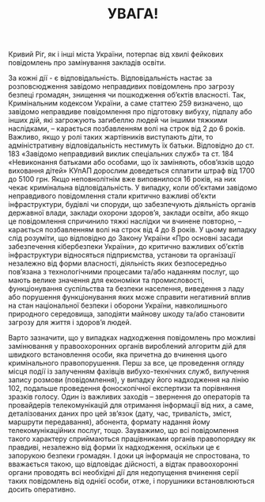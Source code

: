 ﻿---
title: УВАГА!
---

Кривий Ріг, як і інші міста України, потерпає від хвилі фейкових повідомлень про замінування закладів освіти. 

За кожні дії - є відповідальність. Відповідальність настає за розповсюдження завідомо неправдивих повідомлень про загрозу безпеці громадян, знищення чи пошкодження об’єктів власності. Так, Кримінальним кодексом України, а саме статтею 259 визначено, що завідомо неправдиве повідомлення про підготовку вибуху, підпалу або інших дій, які загрожують загибеллю людей чи іншими тяжкими наслідками, – карається позбавленням волі на строк від 2 до 6 років. Важливо, якщо у ролі таких жартівників виступають діти, то адміністративну відповідальність нестимуть їх батьки. Відповідно до ст. 183 «Завідомо неправдивий виклик спеціальних служб» та ст. 184 «Невиконання батьками або особами, що їх заміняють, обов’язків щодо виховання дітей» КУпАП дорослим доведеться сплатити штраф від 1700 до 5100 грн. Якщо неповнолітнім вже виповнилося 16 років, на них чекає кримінальна відповідальність. У випадку, коли об’єктами завідомо неправдивого повідомлення стали критично важливі об’єкти інфраструктури, будівлі чи споруди, що забезпечують діяльність органів державної влади, заклади охорони здоров’я, заклади освіти, або якщо це повідомлення спричинило тяжкі наслідки чи вчинене повторно, – карається позбавленням волі на строк від 4 до 8 років. У цьому випадку слід розуміти, що відповідно до Закону України «Про основні засади забезпечення кібербезпеки України», до критично важливих об’єктів інфраструктури відносяться підприємства, установи та організації незалежно від форми власності, діяльність яких безпосередньо пов’язана з технологічними процесами та/або наданням послуг, що мають велике значення для економіки та промисловості, функціонування суспільства та безпеки населення, виведення з ладу або порушення функціонування яких може справити негативний вплив на стан національної безпеки і оборони України, навколишнього природного середовища, заподіяти майнову шкоду та/або становити загрозу для життя і здоров’я людей.

Варто зазначити, що у випадках надходження повідомлень про можливі замінювання у правоохоронних органів вироблений алгоритм дій для швидкого встановлення особи, яка причетна до вчинення цього кримінального правопорушення. Перш за все, це проведення огляду місця події із залученням фахівців вибухо-технічних служб, вилучення запису розмови (повідомлення), у випадку його надходження на лінію 102, подальше проведення фоноскопічної експертизи та порівняння зразків голосу. Один із важливих заходів – звернення до операторів та провайдерів телекомунікацій для отримання інформації від них, а саме, деталізованих даних про цей зв’язок (дату, час, тривалість, зміст, маршрути передавання), абонента, формату надання йому телекомунікаційних послуг, тощо. Зауважимо, що всі повідомлення такого характеру сприймаються працівниками органів правопорядку як правдиві, незалежно від форми їх надходження, оскільки це є запорукою безпеки громадян. І доки ця інформація не спростована, то вважається такою, що відповідає дійсності, а відтак правоохоронні органи проводять всі необхідні дії для недопущення вчинення серії таких повідомлень від однієї особи, отже, і порушники встановлюються досить оперативно.